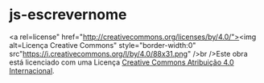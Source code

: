# js-escrevernome

<a rel=license" href="http://creativecommons.org/licenses/by/4.0/"><img alt=Licença Creative Commons" style="border-width:0"
src"https://i.creativecommons.org/l/by/4.0/88x31.png" /></a>br />Este obra está licenciado com uma Licença <a rel="license"
href="http://creativecommons.org/licenses/by/4.0/">Creative Commons Atribuição 4.0 Internacional</a>.
